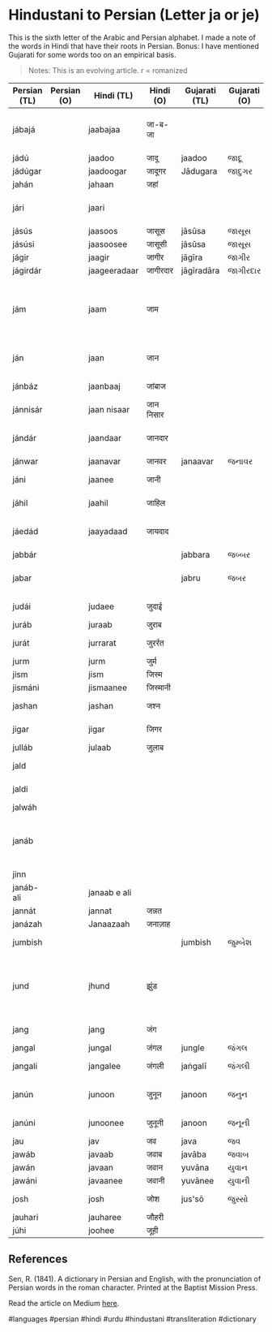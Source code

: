 # Hindustani to Persian (Letter ja or je)

This is the sixth letter of the Arabic and Persian alphabet.
I made a note of the words in Hindi that have their roots in Persian. Bonus: I have mentioned Gujarati for some words too on an empirical basis.

> Notes:
> This is an evolving article.
> r = romanized


| Persian (TL) | Persian (O) | Hindi (TL)   | Hindi (O) | Gujarati (TL) | Gujarati (O) | English                             | Media link                              | Notes                                      |
|--------------|-------------|--------------|-----------|---------------|--------------|-------------------------------------|-----------------------------------------|--------------------------------------------|
| jábajá       |             | jaabajaa     | जा-ब-जा   |               |              | here and there, from place to place | [1](https://youtu.be/FSc-xXXulWA?t=63)  |                                            |
| jádú         |             | jaadoo       | जादू       | jaadoo        | જાદૂ          | magic                               | [1](https://youtu.be/uZm98_XNgp8?t=21)  |                                            |
| jádúgar      |             | jaadoogar    | जादूगर     | Jādugara      | જાદુગર        | magician                            | [1](https://youtu.be/N39K4i2EkP8?t=49)  |                                            |
| jahán        |             | jahaan       | जहां       |               |              | world                               | [1](https://youtu.be/5ahXODbIPxc?t=8)                                        |                                            |
| jári         |             | jaari        |           |               |              | current, running, happening         |                                         |                                            |
| jásús        |             | jaasoos      | जासूस      | jāsūsa        | જાસૂસ         | a spy                               |                                         |                                            |
| jásúsi       |             | jaasoosee    | जासूसी     | jāsūsa        | જાસૂસ         | a spying                            |                                         |                                            |
| jágir        |             | jaagir       | जागीर     | jāgīra        | જાગીર        | land                                |                                         |                                            |
| jágirdár     |             | jaageeradaar | जागीरदार  | jāgīradāra    | જાગીરદાર     | land owner                          |                                         |                                            |
| jám          |             | jaam         | जाम       |               |              | a cup (in Persian)                  |                                         | It can also mean a shot of alcohol in Hind |
| ján          |             | jaan         | जान       |               |              | the soul, spirit, love, heart, self |                                         |                                            |
| jánbáz       |             | jaanbaaj     | जांबाज     |               |              | daring, risking life                |                                         |                                            |
| jánnisár     |             | jaan nisaar  | जान निसार |               |              | a devoted servent                   | [1](https://youtu.be/vdbP_3o73qI?t=73)  |                                            |
| jándár       |             | jaandaar     | जानदार    |               |              | a living creature                   |                                         | a lively person in Hindi                   |
| jánwar       |             | jaanavar     | जानवर     | janaavar      | જનાવર        | animal                              | [1](https://youtu.be/gh5tYLSsFoc?t=2)                                        |                                            |
| jáni         |             | jaanee       | जानी      |               |              | a friend, a lover, soul             | [1](https://youtu.be/O3Z_LKxPJXQ?t=87)  |                                            |
| jáhil        |             | jaahil       | जाहिल     |               |              | ignorant, barbarous                 |                                         |                                            |
| jáedád       |             | jaayadaad    | जायदाद    |               |              | assets, fund, land, property        |                                         |                                            |
| jabbár       |             |              |           | jabbara       | જબ્બર         | mighty                              |                                         |                                            |
| jabar        |             |              |           | jabru         | જબર          | power, violence, force              |                                         |                                            |
| judái        |             | judaee       | जुदाई      |               |              | separation, separate                | [1](https://youtu.be/WqUXVw0WlXc?t=114), [2](https://youtu.be/5Eqb_-j3FDA?t=128) |                                            |
| juráb        |             | juraab       | जुराब      |               |              | socks                               |                                         |                                            |
| jurát        |             | jurrarat     | जुरर्रत     |               |              | boldness, audacity                  |                                         |                                            |
| jurm         |             | jurm         | जुर्म       |               |              | crime                               |                                         |                                            |
| jism         |             | jism         | जिस्म      |               |              | body                                |                                         |                                            |
| jismáni      |             | jismaanee    | जिस्मानी   |               |              | corpulent                           |                                         |                                            |
| jashan       |             | jashan       | जश्न       |               |              | fest, feast, festival               | [1](https://youtu.be/4h1WFyOQv0Y?t=4)   |                                            |
| jigar        |             | jigar        | जिगर      |               |              | liver, heart, spirit                |                                         |                                            |
| julláb       |             | julaab       | जुलाब      |               |              | a laxative                          |                                         |                                            |
| jald         |             |              |           |               |              | quick, speedy                       |                                         |                                            |
| jaldi        |             |              |           |               |              | quick, speedy                       |                                         |                                            |
| jalwáh       |             |              |           |               |              | splendor                            | [1](https://youtu.be/vlBzYHDRwhg?t=10)  |                                            |
| janáb        |             |              |           |               |              | majesty                             |                                         | Could also mean "Mr." in Hindi             |
| jinn         |             |              |           |               |              | a spirit                            |                                         |                                            |
| janáb-ali    |             | janaab e ali |           |               |              | majesty                             | [1](https://youtu.be/gcVbtUGLDNk?t=70)  |                                            |
| jannát       |             | jannat       | जन्नत      |               |              | heaven                              |                                         |                                            |
| janázah      |             | Janaazaah    | जनाज़ाह    |               |              | a funeral                           |                                         |                                            |
| jumbish      |             |              |           | jumbish       | જુમ્બેશ         | agitation, movement                 |                                         |                                            |
| jund         |             | jhund        | झुंड        |               |              | troop, army                         |                                         | Could also mean a large crowd in Hind      |
| jang         |             | jang         | जंग        |               |              | a war, a battle                     |                                         |                                            |
| jangal       |             | jungal       | जंगल       | jungle        | જંગલ          | a forest                            |                                         |                                            |
| jangali      |             | jangalee     | जंगली      | jaṅgalī       | જંગલી         | wild, savage                        |                                         |                                            |
| janún        |             | junoon       | जुनून       | janoon        | જનુન          | insanity                            |                                         | means passion in Hindi                     |
| janúni       |             | junoonee     | जुनूनी      | janoon        | જનૂની         | insane, mad                         |                                         |                                            |
| jau          |             | jav          | जव        | java          | જવ           | barley                              |                                         |                                            |
| jawáb        |             | javaab       | जवाब      | javāba        | જવાબ         | answer                              |                                         |                                            |
| jawán        |             | javaan       | जवान      | yuvāna        | યુવાન         | young                               |                                         |                                            |
| jawáni       |             | javaanee     | जवानी     | yuvānee       | યુવાની        | youth                               | [1](https://youtu.be/mDlmtKWqkVI?t=35)  |                                            |
| josh         |             | josh         | जोश       | jus'sō        | જુસ્સો         | heat, boiling                       | [1](https://youtu.be/RVA0cP5Ua10?t=10)  |                                            |
| jauhari      |             | jauharee     | जौहरी     |               |              | a jeweler                           |                                         |                                            |
| júhi         |             | joohee       | जूही       |               |              | a flower                            |                                         |                                            |


## References

Sen, R. (1841). A dictionary in Persian and English, with the pronunciation of Persian words in the roman character. Printed at the Baptist Mission Press.

Read the article on Medium [here](https://recurrent-pi.medium.com/hindustani-to-persian-letter-ja-or-je-c8fee3b842b7).

#languages #persian #hindi #urdu #hindustani #transliteration #dictionary
